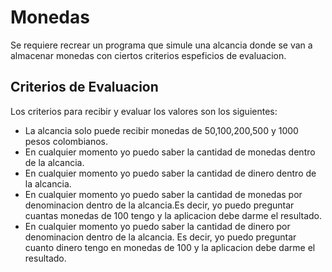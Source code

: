 # Monedas
Se requiere recrear un programa que simule una alcancia donde se van a almacenar monedas con ciertos criterios espeficios de evaluacion.

## Criterios de Evaluacion
Los criterios para recibir y evaluar los valores son los siguientes:  
<ul>
  <li>La alcancia solo puede recibir monedas de 50,100,200,500 y 1000 pesos colombianos.</li>
  <li>En cualquier momento yo puedo saber la cantidad de monedas dentro de la alcancia.</li>
  <li>En cualquier momento yo puedo saber la cantidad de dinero dentro de la alcancia.</li>
  <li>En cualquier momento yo puedo saber la cantidad de monedas por denominacion dentro de la alcancia.Es decir,
  yo puedo preguntar cuantas monedas de 100 tengo y la aplicacion debe darme el resultado.</li>
  <li>En cualquier momento yo puedo saber la cantidad de dinero por denominacion dentro de la alcancia. Es decir,
  yo puedo preguntar cuanto dinero tengo en monedas de 100  y la aplicacion debe darme el resultado.</li>
</ul>
